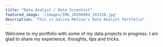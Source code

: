 ```yaml
---
title: "Data Analyst / Data Scientist"
featured_image: '/images/IMG_20200904_191210.jpg'
description: "This is Galina Metina's Data Analyst Portfolio"
---
```

Welcome to my portfolio with some of my data projects in progress. I am glad to share my experience, thoughts, tips and tricks.
